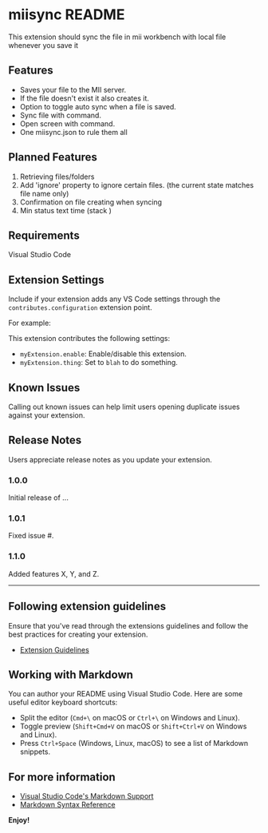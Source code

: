 
# miisync README

This extension should sync the file in mii workbench with local file whenever you save it

## Features

 - Saves your file to the MII server.
 - If the file doesn't exist it also creates it.
 - Option to toggle auto sync when a file is saved.
 - Sync file with command.
 - Open screen with command.
 - One miisync.json to rule them all

## Planned Features


 1. Retrieving files/folders
 2. Add 'ignore' property to ignore certain files. (the current state matches file name only)
 3. Confirmation on file creating when syncing 
 4. Min status text time (stack )
 


## Requirements

Visual Studio Code

## Extension Settings

Include if your extension adds any VS Code settings through the `contributes.configuration` extension point.

For example:

This extension contributes the following settings:

* `myExtension.enable`: Enable/disable this extension.
* `myExtension.thing`: Set to `blah` to do something.

## Known Issues

Calling out known issues can help limit users opening duplicate issues against your extension.

## Release Notes

Users appreciate release notes as you update your extension.

### 1.0.0

Initial release of ...

### 1.0.1

Fixed issue #.

### 1.1.0

Added features X, Y, and Z.

---

## Following extension guidelines

Ensure that you've read through the extensions guidelines and follow the best practices for creating your extension.

* [Extension Guidelines](https://code.visualstudio.com/api/references/extension-guidelines)

## Working with Markdown

You can author your README using Visual Studio Code. Here are some useful editor keyboard shortcuts:

* Split the editor (`Cmd+\` on macOS or `Ctrl+\` on Windows and Linux).
* Toggle preview (`Shift+Cmd+V` on macOS or `Shift+Ctrl+V` on Windows and Linux).
* Press `Ctrl+Space` (Windows, Linux, macOS) to see a list of Markdown snippets.

## For more information

* [Visual Studio Code's Markdown Support](http://code.visualstudio.com/docs/languages/markdown)
* [Markdown Syntax Reference](https://help.github.com/articles/markdown-basics/)

**Enjoy!**
